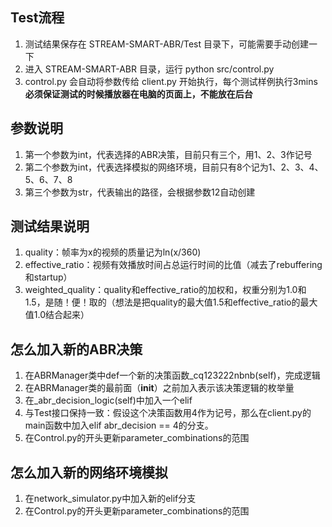 ## Test流程
1. 测试结果保存在 STREAM-SMART-ABR/Test 目录下，可能需要手动创建一下
2. 进入 STREAM-SMART-ABR 目录，运行 python src/control.py
3. control.py 会自动将参数传给 client.py 开始执行，每个测试样例执行3mins**必须保证测试的时候播放器在电脑的页面上，不能放在后台**

## 参数说明
1. 第一个参数为int，代表选择的ABR决策，目前只有三个，用1、2、3作记号
2. 第二个参数为int，代表选择模拟的网络环境，目前只有8个记为1、2、3、4、5、6、7、8
3. 第三个参数为str，代表输出的路径，会根据参数12自动创建

## 测试结果说明
1. quality：帧率为x的视频的质量记为ln(x/360)
2. effective_ratio：视频有效播放时间占总运行时间的比值（减去了rebuffering和startup）
3. weighted_quality：quality和effective_ratio的加权和，权重分别为1.0和1.5，是随！便！取的（想法是把quality的最大值1.5和effective_ratio的最大值1.0结合起来）

## 怎么加入新的ABR决策
1. 在ABRManager类中def一个新的决策函数_cq123222nbnb(self)，完成逻辑
2. 在ABRManager类的最前面（__init__）之前加入表示该决策逻辑的枚举量
3. 在_abr_decision_logic(self)中加入一个elif
4. 与Test接口保持一致：假设这个决策函数用4作为记号，那么在client.py的main函数中加入elif abr_decision == 4的分支。
5. 在Control.py的开头更新parameter_combinations的范围

## 怎么加入新的网络环境模拟
1. 在network_simulator.py中加入新的elif分支
2. 在Control.py的开头更新parameter_combinations的范围

